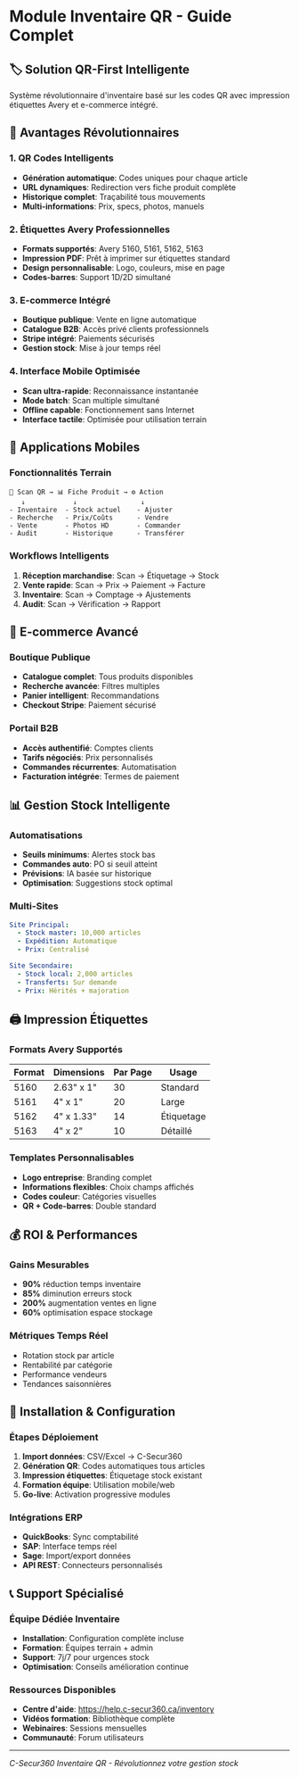 # Module Inventaire QR - Guide Complet

## 🏷️ Solution QR-First Intelligente
Système révolutionnaire d'inventaire basé sur les codes QR avec impression étiquettes Avery et e-commerce intégré.

## 🎯 Avantages Révolutionnaires

### 1. QR Codes Intelligents
- **Génération automatique**: Codes uniques pour chaque article
- **URL dynamiques**: Redirection vers fiche produit complète
- **Historique complet**: Traçabilité tous mouvements
- **Multi-informations**: Prix, specs, photos, manuels

### 2. Étiquettes Avery Professionnelles
- **Formats supportés**: Avery 5160, 5161, 5162, 5163
- **Impression PDF**: Prêt à imprimer sur étiquettes standard
- **Design personnalisable**: Logo, couleurs, mise en page
- **Codes-barres**: Support 1D/2D simultané

### 3. E-commerce Intégré
- **Boutique publique**: Vente en ligne automatique
- **Catalogue B2B**: Accès privé clients professionnels
- **Stripe intégré**: Paiements sécurisés
- **Gestion stock**: Mise à jour temps réel

### 4. Interface Mobile Optimisée
- **Scan ultra-rapide**: Reconnaissance instantanée
- **Mode batch**: Scan multiple simultané
- **Offline capable**: Fonctionnement sans Internet
- **Interface tactile**: Optimisée pour utilisation terrain

## 📱 Applications Mobiles

### Fonctionnalités Terrain
```
📱 Scan QR → 📊 Fiche Produit → ⚙️ Action
   ↓            ↓                ↓
- Inventaire  - Stock actuel    - Ajuster
- Recherche   - Prix/Coûts      - Vendre  
- Vente       - Photos HD       - Commander
- Audit       - Historique      - Transférer
```

### Workflows Intelligents
1. **Réception marchandise**: Scan → Étiquetage → Stock
2. **Vente rapide**: Scan → Prix → Paiement → Facture
3. **Inventaire**: Scan → Comptage → Ajustements
4. **Audit**: Scan → Vérification → Rapport

## 🏪 E-commerce Avancé

### Boutique Publique
- **Catalogue complet**: Tous produits disponibles
- **Recherche avancée**: Filtres multiples
- **Panier intelligent**: Recommandations
- **Checkout Stripe**: Paiement sécurisé

### Portail B2B
- **Accès authentifié**: Comptes clients
- **Tarifs négociés**: Prix personnalisés  
- **Commandes récurrentes**: Automatisation
- **Facturation intégrée**: Termes de paiement

## 📊 Gestion Stock Intelligente

### Automatisations
- **Seuils minimums**: Alertes stock bas
- **Commandes auto**: PO si seuil atteint
- **Prévisions**: IA basée sur historique
- **Optimisation**: Suggestions stock optimal

### Multi-Sites
```yaml
Site Principal:
  - Stock master: 10,000 articles
  - Expédition: Automatique
  - Prix: Centralisé

Site Secondaire:
  - Stock local: 2,000 articles
  - Transferts: Sur demande
  - Prix: Hérités + majoration
```

## 🖨️ Impression Étiquettes

### Formats Avery Supportés
| Format | Dimensions | Par Page | Usage |
|--------|------------|----------|-------|
| 5160 | 2.63" x 1" | 30 | Standard |
| 5161 | 4" x 1" | 20 | Large |
| 5162 | 4" x 1.33" | 14 | Étiquetage |
| 5163 | 4" x 2" | 10 | Détaillé |

### Templates Personnalisables
- **Logo entreprise**: Branding complet
- **Informations flexibles**: Choix champs affichés
- **Codes couleur**: Catégories visuelles
- **QR + Code-barres**: Double standard

## 💰 ROI & Performances

### Gains Mesurables
- **90%** réduction temps inventaire
- **85%** diminution erreurs stock
- **200%** augmentation ventes en ligne
- **60%** optimisation espace stockage

### Métriques Temps Réel
- Rotation stock par article
- Rentabilité par catégorie
- Performance vendeurs
- Tendances saisonnières

## 🔧 Installation & Configuration

### Étapes Déploiement
1. **Import données**: CSV/Excel → C-Secur360
2. **Génération QR**: Codes automatiques tous articles
3. **Impression étiquettes**: Étiquetage stock existant
4. **Formation équipe**: Utilisation mobile/web
5. **Go-live**: Activation progressive modules

### Intégrations ERP
- **QuickBooks**: Sync comptabilité
- **SAP**: Interface temps réel
- **Sage**: Import/export données
- **API REST**: Connecteurs personnalisés

## 📞 Support Spécialisé

### Équipe Dédiée Inventaire
- **Installation**: Configuration complète incluse
- **Formation**: Équipes terrain + admin
- **Support**: 7j/7 pour urgences stock
- **Optimisation**: Conseils amélioration continue

### Ressources Disponibles
- **Centre d'aide**: https://help.c-secur360.ca/inventory
- **Vidéos formation**: Bibliothèque complète
- **Webinaires**: Sessions mensuelles
- **Communauté**: Forum utilisateurs

---
*C-Secur360 Inventaire QR - Révolutionnez votre gestion stock*